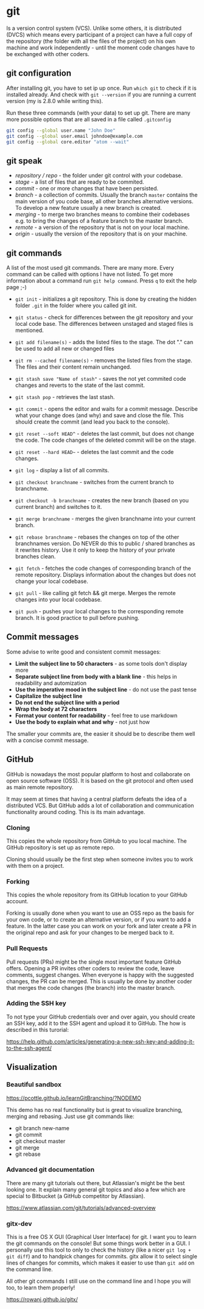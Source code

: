 # git

Is a version control system (VCS). Unlike some others, it is distributed (DVCS) which means every participant of a project can have a full copy of the repository (the folder with all the files of the project) on his own machine and work independently - until the moment code changes have to be exchanged with other coders.

## git configuration

After installing git, you have to set ip up once. Run `which git` to check if it is installed already. And check with `git --version` if you are running a current version (my is 2.8.0 while writing this).

Run these three commands (with your data) to set up git. There are many more possible options that are all saved in a file called `.gitconfig`

```bash
git config --global user.name "John Doe"
git config --global user.email johndoe@example.com
git config --global core.editor "atom --wait"
```

## git speak

* _repository / repo_ - the folder under git control with your codebase.
* _stage_ - a list of files that are ready to be commited.
* _commit_ - one or more changes that have been persisted.
* _branch_ - a collection of commits. Usually the branch `master` contains the main version of you code base, all other branches alternative versions. To develop a new feature usually a new branch is created.
* _merging_ - to merge two branches means to combine their codebases e.g. to bring the changes of a feature branch to the master branch.
* _remote_ - a version of the repository that is not on your local machine.
* _origin_ - usually the version of the repository that is on your machine.

## git commands

A list of the most used git commands. There are many more. Every command can be called with options I have not listed. To get more information about a command run `git help command`. Press `q` to exit the help page ;-)

 * `git init` - initializes a git repository. This is done by creating the hidden folder `.git` in the folder where you called git init.

 * `git status` - check for differences between the git repository and your local code base. The differences between unstaged and staged files is mentioned.

 * `git add filename(s)` - adds the listed files to the stage. The dot "." can be used to add all new or changed files

 * `git rm --cached filename(s)` - removes the listed files from the stage. The files and their content remain unchanged.

 * `git stash save "Name of stash"` - saves the not yet commited code changes and reverts to the state of the last commit.

 * `git stash pop` - retrieves the last stash.

 * `git commit` - opens the editor and waits for a commit message. Describe what your change does (and why) and save and close the file. This should create the commit (and lead you back to the console).

 * `git reset --soft HEAD^` - deletes the last commit, but does not change the code. The code changes of the deleted commit will be on the stage.
 * `git reset --hard HEAD~` - deletes the last commit and the code changes.

 * `git log` - display a list of all commits.

 * `git checkout branchname` - switches from the current branch to branchname.

 * `git checkout -b branchname` - creates the new branch (based on you current branch) and switches to it.

 * `git merge branchname` - merges the given branchname into your current branch.

 * `git rebase branchname` - rebases the changes on top of the other branchnames version. Do NEVER do this to public / shared branches as it rewrites history. Use it only to keep the history of your private branches clean.

 * `git fetch` - fetches the code changes of corresponding branch of the remote repository. Displays information about the changes but does not change your local codebase.

 * `git pull` - like calling git fetch && git merge. Merges the remote changes into your local codebase.

 * `git push` - pushes your local changes to the corresponding remote branch. It is good practice to pull before pushing.

## Commit messages

Some advise to write good and consistent commit messages:

 * **Limit the subject line to 50 characters** - as some tools don't display more
 * **Separate subject line from body with a blank line** - this helps in readability and automization
 * **Use the imperative mood in the subject line** - do not use the past tense
 * **Capitalize the subject line**
 * **Do not end the subject line with a period**
 * **Wrap the body at 72 characters**
 * **Format your content for readability** - feel free to use markdown
 * **Use the body to explain what and why** - not just how

The smaller your commits are, the easier it should be to describe them well with a concise commit message.

## GitHub

GitHub is nowadays the most popular platform to host and collaborate on open source software (OSS). It is based on the git protocol and often used as main remote repository.

It may seem at times that having a central platform defeats the idea of a distributed VCS. But GitHub adds a lot of collaboration and communication functionality around coding. This is its main advantage.

### Cloning

This copies the whole repository from GitHub to you local machine. The GitHub repository is set up as remote repo.

Cloning should usually be the first step when someone invites you to work with them on a project.

### Forking

This copies the whole repository from its GitHub location to your GitHub account.

Forking is usually done when you want to use an OSS repo as the basis for your own code, or to create an alternative version, or if you want to add a feature. In the latter case you can work on your fork and later create a PR in the original repo and ask for your changes to be merged back to it.

### Pull Requests

Pull requests (PRs) might be the single most important feature GitHub offers. Opening a PR invites other coders to review the code, leave comments, suggest changes. When everyone is happy with the suggested changes, the PR can be merged. This is usually be done by another coder that merges the code changes (the branch) into the master branch.

### Adding the SSH key

To not type your GitHub credentials over and over again, you should create an SSH key, add it to the SSH agent and upload it to GitHub. The how is described in this turorial:

<https://help.github.com/articles/generating-a-new-ssh-key-and-adding-it-to-the-ssh-agent/>

## Visualization

### Beautiful sandbox

<https://pcottle.github.io/learnGitBranching/?NODEMO>

This demo has no real functionality but is great to visualize branching, merging and rebasing. Just use git commands like:

* git branch new-name
* git commit
* git checkout master
* git merge
* git rebase

### Advanced git documentation

There are many git tutorials out there, but Atlassian's might be the best looking one. It explain many general git topics and also a few which are special to Bitbucket (a GitHub competitor by Atlassian).

<https://www.atlassian.com/git/tutorials/advanced-overview>

### gitx-dev

This is a free OS X GUI (Graphical User Interface) for git. I want you to learn the git commands on the console! But some things work better in a GUI. I personally use this tool to only to check the history (like a nicer `git log + git diff`) and to handpick changes for commits. gitx allow it to select single lines of changes for commits, which makes it easier to use than `git add` on the command line.

All other git commands I still use on the command line and I hope you will too, to learn them properly!

<https://rowanj.github.io/gitx/>
